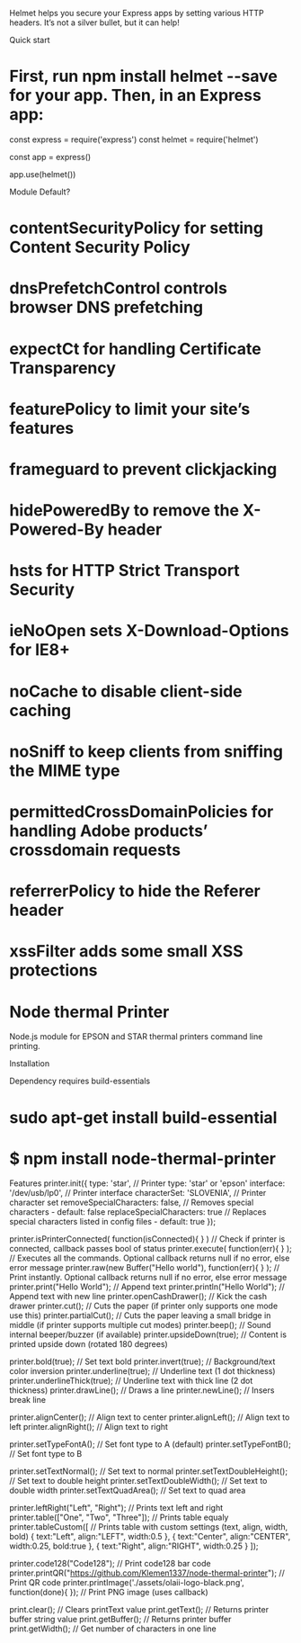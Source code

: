 Helmet helps you secure your Express apps by setting various HTTP headers. It’s not a silver bullet, but it can help!

Quick start

# First, run npm install helmet --save for your app. Then, in an Express app:

const express = require('express')
const helmet = require('helmet')

const app = express()

app.use(helmet())



Module	Default?

# contentSecurityPolicy for setting Content Security Policy

# dnsPrefetchControl controls browser DNS prefetching

# expectCt for handling Certificate Transparency	

# featurePolicy to limit your site’s features	

# frameguard to prevent clickjacking	

# hidePoweredBy to remove the X-Powered-By header
	
# hsts for HTTP Strict Transport Security	

# ieNoOpen sets X-Download-Options for IE8+	

# noCache to disable client-side caching	

# noSniff to keep clients from sniffing the MIME type	

# permittedCrossDomainPolicies for handling Adobe products’ crossdomain requests	

# referrerPolicy to hide the Referer header	
# xssFilter adds some small XSS protections




# Node thermal Printer

Node.js module for EPSON and STAR thermal printers command line printing.



Installation

Dependency requires build-essentials

# sudo apt-get install build-essential

# $ npm install node-thermal-printer

Features
printer.init({
  type: 'star',                                     // Printer type: 'star' or 'epson'
  interface: '/dev/usb/lp0',                        // Printer interface
  characterSet: 'SLOVENIA',                         // Printer character set
  removeSpecialCharacters: false,                   // Removes special characters - default: false
  replaceSpecialCharacters: true                    // Replaces special characters listed in config files - default: true
});
 
printer.isPrinterConnected( function(isConnected){ } )     // Check if printer is connected, callback passes bool of status
printer.execute( function(err){ } );                       // Executes all the commands. Optional callback returns null if no error, else error message
printer.raw(new Buffer("Hello world"), function(err){ } ); // Print instantly. Optional callback returns null if no error, else error message
printer.print("Hello World");                              // Append text
printer.println("Hello World");                            // Append text with new line
printer.openCashDrawer();                                  // Kick the cash drawer
printer.cut();                                             // Cuts the paper (if printer only supports one mode use this)
printer.partialCut();                                      // Cuts the paper leaving a small bridge in middle (if printer supports multiple cut modes)
printer.beep();                                            // Sound internal beeper/buzzer (if available)
printer.upsideDown(true);                                  // Content is printed upside down (rotated 180 degrees)
 
printer.bold(true);                                 // Set text bold
printer.invert(true);                               // Background/text color inversion
printer.underline(true);                            // Underline text (1 dot thickness)
printer.underlineThick(true);                       // Underline text with thick line (2 dot thickness)
printer.drawLine();                                 // Draws a line
printer.newLine();                                  // Insers break line
 
printer.alignCenter();                              // Align text to center
printer.alignLeft();                                // Align text to left
printer.alignRight();                               // Align text to right
 
printer.setTypeFontA();                             // Set font type to A (default)
printer.setTypeFontB();                             // Set font type to B
 
printer.setTextNormal();                            // Set text to normal
printer.setTextDoubleHeight();                      // Set text to double height
printer.setTextDoubleWidth();                       // Set text to double width
printer.setTextQuadArea();                          // Set text to quad area
 
printer.leftRight("Left", "Right");                 // Prints text left and right
printer.table(["One", "Two", "Three"]);             // Prints table equaly
printer.tableCustom([                               // Prints table with custom settings (text, align, width, bold)
  { text:"Left", align:"LEFT", width:0.5 },
  { text:"Center", align:"CENTER", width:0.25, bold:true },
  { text:"Right", align:"RIGHT", width:0.25 }
]);
 
printer.code128("Code128");                         // Print code128 bar code
printer.printQR("https://github.com/Klemen1337/node-thermal-printer"); // Print QR code
printer.printImage('./assets/olaii-logo-black.png', function(done){ }); // Print PNG image (uses callback)
 
print.clear();                                      // Clears printText value
print.getText();                                    // Returns printer buffer string value
print.getBuffer();                                  // Returns printer buffer
print.getWidth();                                   // Get number of characters in one line	

